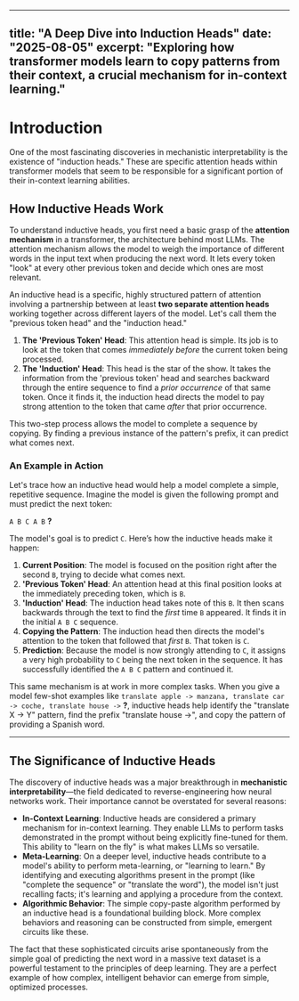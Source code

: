 
---
title: "A Deep Dive into Induction Heads"
date: "2025-08-05"
excerpt: "Exploring how transformer models learn to copy patterns from their context, a crucial mechanism for in-context learning."
---

# Introduction

One of the most fascinating discoveries in mechanistic interpretability is the existence of "induction heads." These are specific attention heads within transformer models that seem to be responsible for a significant portion of their in-context learning abilities.


## How Inductive Heads Work

To understand inductive heads, you first need a basic grasp of the **attention mechanism** in a transformer, the architecture behind most LLMs. The attention mechanism allows the model to weigh the importance of different words in the input text when producing the next word. It lets every token "look" at every other previous token and decide which ones are most relevant.

An inductive head is a specific, highly structured pattern of attention involving a partnership between at least **two separate attention heads** working together across different layers of the model. Let's call them the "previous token head" and the "induction head."

1.  **The 'Previous Token' Head**: This attention head is simple. Its job is to look at the token that comes *immediately before* the current token being processed.
2.  **The 'Induction' Head**: This head is the star of the show. It takes the information from the 'previous token' head and searches backward through the entire sequence to find a *prior occurrence* of that same token. Once it finds it, the induction head directs the model to pay strong attention to the token that came *after* that prior occurrence.

This two-step process allows the model to complete a sequence by copying. By finding a previous instance of the pattern's prefix, it can predict what comes next.



### An Example in Action

Let's trace how an inductive head would help a model complete a simple, repetitive sequence. Imagine the model is given the following prompt and must predict the next token:

`A B C A B` __?__

The model's goal is to predict `C`. Here’s how the inductive heads make it happen:

1.  **Current Position**: The model is focused on the position right after the second `B`, trying to decide what comes next.
2.  **'Previous Token' Head**: An attention head at this final position looks at the immediately preceding token, which is `B`.
3.  **'Induction' Head**: The induction head takes note of this `B`. It then scans backwards through the text to find the *first* time `B` appeared. It finds it in the initial `A B C` sequence.
4.  **Copying the Pattern**: The induction head then directs the model's attention to the token that followed that *first* `B`. That token is `C`.
5.  **Prediction**: Because the model is now strongly attending to `C`, it assigns a very high probability to `C` being the next token in the sequence. It has successfully identified the `A B C` pattern and continued it.

This same mechanism is at work in more complex tasks. When you give a model few-shot examples like `translate apple -> manzana, translate car -> coche, translate house ->` __?__, inductive heads help identify the "translate X -> Y" pattern, find the prefix "translate house ->", and copy the pattern of providing a Spanish word.

---

## The Significance of Inductive Heads

The discovery of inductive heads was a major breakthrough in **mechanistic interpretability**—the field dedicated to reverse-engineering how neural networks work. Their importance cannot be overstated for several reasons:

* **In-Context Learning**: Inductive heads are considered a primary mechanism for in-context learning. They enable LLMs to perform tasks demonstrated in the prompt without being explicitly fine-tuned for them. This ability to "learn on the fly" is what makes LLMs so versatile.
* **Meta-Learning**: On a deeper level, inductive heads contribute to a model's ability to perform meta-learning, or "learning to learn." By identifying and executing algorithms present in the prompt (like "complete the sequence" or "translate the word"), the model isn't just recalling facts; it's learning and applying a procedure from the context.
* **Algorithmic Behavior**: The simple copy-paste algorithm performed by an inductive head is a foundational building block. More complex behaviors and reasoning can be constructed from simple, emergent circuits like these.

The fact that these sophisticated circuits arise spontaneously from the simple goal of predicting the next word in a massive text dataset is a powerful testament to the principles of deep learning. They are a perfect example of how complex, intelligent behavior can emerge from simple, optimized processes.

